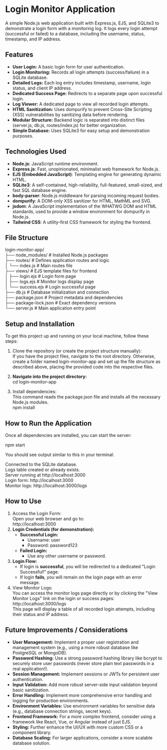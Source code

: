 # **Login Monitor Application**

A simple Node.js web application built with Express.js, EJS, and SQLite3 to demonstrate a login form with a monitoring log. It logs every login attempt (successful or failed) to a database, including the username, status, timestamp, and IP address.

## **Features**

* **User Login:** A basic login form for user authentication.  
* **Login Monitoring:** Records all login attempts (success/failure) in a SQLite database.  
* **Detailed Logs:** Each log entry includes timestamp, username, login status, and client IP address.  
* **Dedicated Success Page:** Redirects to a separate page upon successful login.  
* **Log Viewer:** A dedicated page to view all recorded login attempts.  
* **HTML Sanitization:** Uses dompurify to prevent Cross-Site Scripting (XSS) vulnerabilities by sanitizing data before rendering.  
* **Modular Structure:** Backend logic is separated into distinct files (server.js, db.js, routes/index.js) for better organization.  
* **Simple Database:** Uses SQLite3 for easy setup and demonstration purposes.

## **Technologies Used**

* **Node.js**: JavaScript runtime environment.  
* **Express.js**: Fast, unopinionated, minimalist web framework for Node.js.  
* **EJS (Embedded JavaScript)**: Templating engine for generating dynamic HTML.  
* **SQLite3**: A self-contained, high-reliability, full-featured, small-sized, and fast SQL database engine.  
* **body-parser**: Node.js middleware for parsing incoming request bodies.  
* **dompurify**: A DOM-only XSS sanitizer for HTML, MathML and SVG.  
* **jsdom**: A JavaScript implementation of the WHATWG DOM and HTML standards, used to provide a window environment for dompurify in Node.js.  
* **Tailwind CSS**: A utility-first CSS framework for styling the frontend.

## **File Structure**

login-monitor-app/  
├── node\_modules/         \# Installed Node.js packages  
├── routes/               \# Defines application routes and logic  
│   └── index.js          \# Main routes file  
├── views/                \# EJS template files for frontend  
│   ├── login.ejs         \# Login form page  
│   ├── logs.ejs          \# Monitor logs display page  
│   └── success.ejs       \# Login successful page  
├── db.js                 \# Database initialization and connection  
├── package.json          \# Project metadata and dependencies  
├── package-lock.json     \# Exact dependency versions  
└── server.js             \# Main application entry point

## **Setup and Installation**

To get this project up and running on your local machine, follow these steps:

1. Clone the repository (or create the project structure manually):  
   If you have the project files, navigate to the root directory. Otherwise, create a folder named login-monitor-app and set up the file structure as described above, placing the provided code into the respective files.  
2. **Navigate into the project directory:**  
   cd login-monitor-app

3. Install dependencies:  
   This command reads the package.json file and installs all the necessary Node.js modules.  
   npm install

## **How to Run the Application**

Once all dependencies are installed, you can start the server:

npm start

You should see output similar to this in your terminal:

Connected to the SQLite database.  
Logs table created or already exists.  
Server running at http://localhost:3000  
Login form: http://localhost:3000  
Monitor logs: http://localhost:3000/logs

## **How to Use**

1. Access the Login Form:  
   Open your web browser and go to:  
   http://localhost:3000  
2. **Login Credentials (for demonstration):**  
   * **Successful Login:**  
     * Username: user  
     * Password: password123  
   * **Failed Login:**  
     * Use any other username or password.  
3. **Login Flow:**  
   * If login is **successful**, you will be redirected to a dedicated "Login Successful\!" page.  
   * If login **fails**, you will remain on the login page with an error message.  
4. View Monitor Logs:  
   You can access the monitor logs page directly or by clicking the "View Monitor Logs" link on the login or success pages:  
   http://localhost:3000/logs  
   This page will display a table of all recorded login attempts, including their status and IP address.

## **Future Improvements / Considerations**

* **User Management:** Implement a proper user registration and management system (e.g., using a more robust database like PostgreSQL or MongoDB).  
* **Password Hashing:** Use a strong password hashing library like bcrypt to securely store user passwords (never store plain text passwords in a real application\!).  
* **Session Management:** Implement sessions or JWTs for persistent user authentication.  
* **Input Validation:** Add more robust server-side input validation beyond basic sanitization.  
* **Error Handling:** Implement more comprehensive error handling and logging for production environments.  
* **Environment Variables:** Use environment variables for sensitive data (e.g., database connection strings, secret keys).  
* **Frontend Framework:** For a more complex frontend, consider using a framework like React, Vue, or Angular instead of just EJS.  
* **Styling:** Further enhance the UI/UX with more custom CSS or a component library.  
* **Database Scaling:** For larger applications, consider a more scalable database solution.